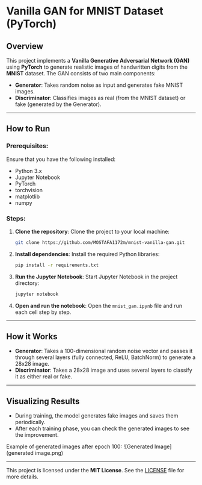 # Vanilla GAN for MNIST Dataset (PyTorch)

## Overview
This project implements a **Vanilla Generative Adversarial Network (GAN)** using **PyTorch** to generate realistic images of handwritten digits from the **MNIST** dataset. The GAN consists of two main components:

- **Generator**: Takes random noise as input and generates fake MNIST images.
- **Discriminator**: Classifies images as real (from the MNIST dataset) or fake (generated by the Generator).

---

## How to Run

### Prerequisites:
Ensure that you have the following installed:
- Python 3.x
- Jupyter Notebook
- PyTorch
- torchvision
- matplotlib
- numpy

### Steps:
1. **Clone the repository**:
   Clone the project to your local machine:
   ```bash
   git clone https://github.com/MOSTAFA1172m/mnist-vanilla-gan.git
   
   ```

2. **Install dependencies**:
   Install the required Python libraries:
   ```bash
   pip install -r requirements.txt
   ```

3. **Run the Jupyter Notebook**:
   Start Jupyter Notebook in the project directory:
   ```bash
   jupyter notebook
   ```

4. **Open and run the notebook**:
   Open the `mnist_gan.ipynb` file and run each cell step by step.

---

## How it Works

- **Generator**: Takes a 100-dimensional random noise vector and passes it through several layers (fully connected, ReLU, BatchNorm) to generate a 28x28 image.
- **Discriminator**: Takes a 28x28 image and uses several layers to classify it as either real or fake.

---

## Visualizing Results

- During training, the model generates fake images and saves them periodically.
- After each training phase, you can check the generated images to see the improvement.

Example of generated images after epoch 100:
![Generated Image](generated image.png)

---

This project is licensed under the **MIT License**. See the [LICENSE](LICENSE) file for more details.

